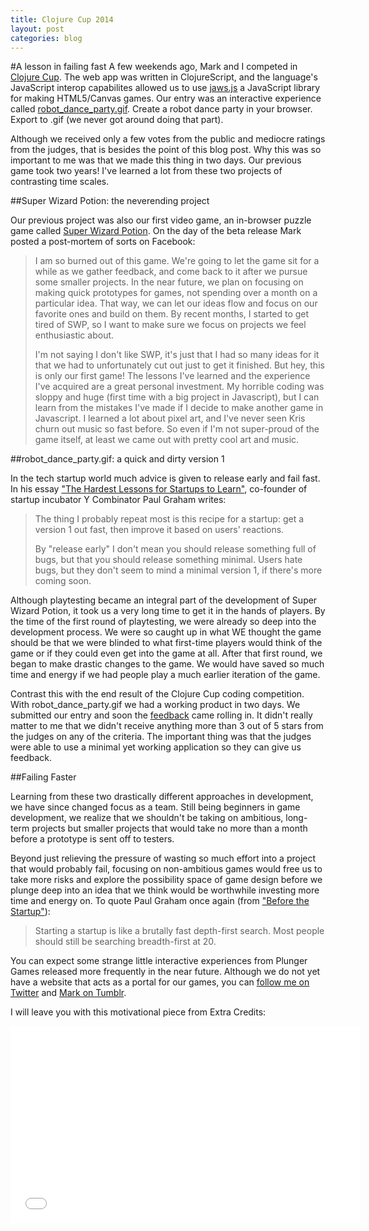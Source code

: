```yaml
---
title: Clojure Cup 2014
layout: post
categories: blog
---
```


#A lesson in failing fast
A few weekends ago, Mark and I competed in [Clojure Cup](https://clojurecup.com/). The web app was written in ClojureScript, and the language's JavaScript interop capabilites allowed us to use [jaws.js](http://jawsjs.com/) a JavaScript library for making HTML5/Canvas games. Our entry was an interactive experience called [robot\_dance\_party.gif](http://robotdanceparty.clojurecup.com/). Create a robot dance party in your browser. Export to .gif (we never got around doing that part).

Although we received only a few votes from the public and mediocre ratings from the judges, that is besides the point of this blog post. Why this was so important to me was that we made this thing in two days. Our previous game took two years! I've learned a lot from these two projects of contrasting time scales.

##Super Wizard Potion: the neverending project 

Our previous project was also our first video game, an in-browser puzzle game called [Super Wizard Potion](http://superwizardpotion.pythonanywhere.com/). On the day of the beta release Mark posted a post-mortem of sorts on Facebook:

<blockquote>I am so burned out of this game. We're going to let the game sit for a while as we gather feedback, and come back to it after we pursue some smaller projects. In the near future, we plan on focusing on making quick prototypes for games, not spending over a month on a particular idea. That way, we can let our ideas flow and focus on our favorite ones and build on them. By recent months, I started to get tired of SWP, so I want to make sure we focus on projects we feel enthusiastic about.
  
  
<p>I'm not saying I don't like SWP, it's just that I had so many ideas for it that we had to unfortunately cut out just to get it finished. But hey, this is only our first game! The lessons I've learned and the experience I've acquired are a great personal investment. My horrible coding was sloppy and huge (first time with a big project in Javascript), but I can learn from the mistakes I've made if I decide to make another game in Javascript. I learned a lot about pixel art, and I've never seen Kris churn out music so fast before. So even if I'm not super-proud of the game itself, at least we came out with pretty cool art and music.
  
  
</blockquote>


##robot\_dance\_party.gif: a quick and dirty version 1

In the tech startup world much advice is given to release early and fail fast. In his essay ["The Hardest Lessons for Startups to Learn"](http://paulgraham.com/startuplessons.html), co-founder of startup incubator Y Combinator Paul Graham writes:

<blockquote>The thing I probably repeat most is this recipe for a startup: get a version 1 out fast, then improve it based on users' reactions.
<p>By "release early" I don't mean you should release something full of bugs, but that you should release something minimal. Users hate bugs, but they don't seem to mind a minimal version 1, if there's more coming soon.</blockquote>

Although playtesting became an integral part of the development of Super Wizard Potion, it took us a very long time to get it in the hands of players. By the time of the first round of playtesting, we were already so deep into the development process. We were so caught up in what WE thought the game should be that we were blinded to what first-time players would think of the game or if they could even get into the game at all. After that first round, we began to make drastic changes to the game. We would have saved so much time and energy if we had people play a much earlier iteration of the game.

Contrast this with the end result of the Clojure Cup coding competition. With robot\_dance\_party.gif we had a working product in two days. We submitted our entry and soon the [feedback](https://clojurecup.com/?#/apps/robotdanceparty) came rolling in. It didn't really matter to me that we didn't receive anything more than 3 out of 5 stars from the judges on any of the criteria. The important thing was that the judges were able to use a minimal yet working application so they can give us feedback.

##Failing Faster

Learning from these two drastically different approaches in development, we have since changed focus as a team. Still being beginners in game development, we realize that we shouldn't be taking on ambitious, long-term projects but smaller projects that would take no more than a month before a prototype is sent off to testers.

Beyond just relieving the pressure of wasting so much effort into a project that would probably fail, focusing on non-ambitious games would free us to take more risks and explore the possibility space of game design before we plunge deep into an idea that we think would be worthwhile investing more time and energy on. To quote Paul Graham once again (from ["Before the Startup"](http://paulgraham.com/before.html)):
<blockquote>Starting a startup is like a brutally fast depth-first search. Most people should still be searching breadth-first at 20.</blockquote>

You can expect some strange little interactive experiences from Plunger Games released more frequently in the near future. Although we do not yet have a website that acts as a portal for our games, you can [follow me on Twitter](https://twitter.com/zangderak) and [Mark on Tumblr](http://skid-marq.tumblr.com/).

I will leave you with this motivational piece from Extra Credits:

<iframe width="560" height="315" src="//www.youtube.com/embed/rDjrOaoHz9s" frameborder="0" allowfullscreen> </iframe>
